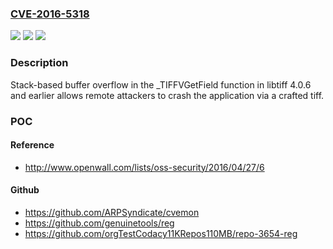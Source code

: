 ### [CVE-2016-5318](https://cve.mitre.org/cgi-bin/cvename.cgi?name=CVE-2016-5318)
![](https://img.shields.io/static/v1?label=Product&message=n%2Fa&color=blue)
![](https://img.shields.io/static/v1?label=Version&message=n%2Fa&color=blue)
![](https://img.shields.io/static/v1?label=Vulnerability&message=n%2Fa&color=brighgreen)

### Description

Stack-based buffer overflow in the _TIFFVGetField function in libtiff 4.0.6 and earlier allows remote attackers to crash the application via a crafted tiff.

### POC

#### Reference
- http://www.openwall.com/lists/oss-security/2016/04/27/6

#### Github
- https://github.com/ARPSyndicate/cvemon
- https://github.com/genuinetools/reg
- https://github.com/orgTestCodacy11KRepos110MB/repo-3654-reg

